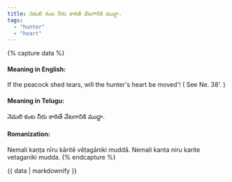 ```yaml
---
title: నెమలి కంట నీరు కారితే వేటగానికి ముద్దా.
tags:
  - "hunter"
  - "heart"
---
```


{% capture data %}
#### Meaning in English:
If the peacock shed tears, will the hunter's heart be moved'!
( See Ne. 38'. )

#### Meaning in Telugu:
నెమలి కంట నీరు కారితే వేటగానికి ముద్దా.

#### Romanization:
Nemali kaṇṭa nīru kāritē vēṭagāniki muddā.
Nemali kanta niru karite vetaganiki mudda.
{% endcapture %}

{{ data | markdownify }}

